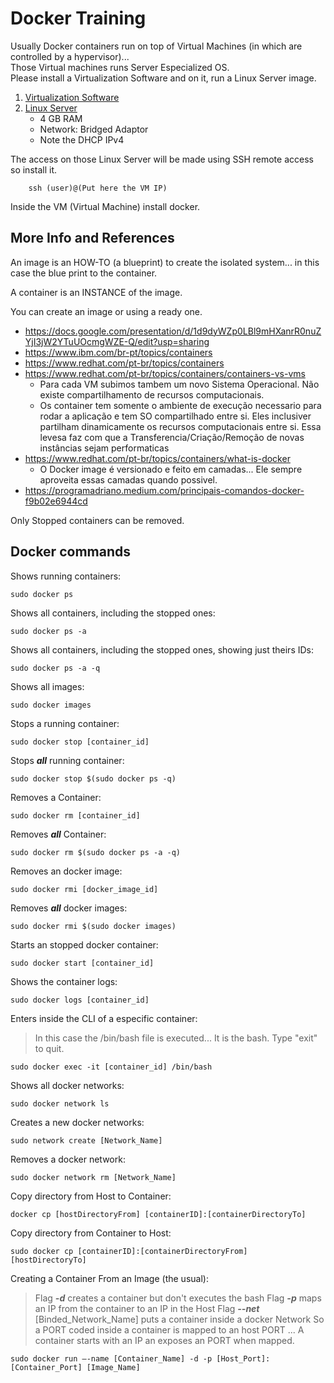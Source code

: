 # Docker Training

Usually Docker containers run on top of Virtual Machines (in which are controlled by a hypervisor)...<br>
Those Virtual machines runs Server Especialized OS. <br>
Please install a Virtualization Software and on it, run a Linux Server image.

 1. [Virtualization Software](https://www.virtualbox.org/)
 2. [Linux Server](https://ubuntu.com/download/server) 
    - 4 GB RAM
    - Network: Bridged Adaptor
    - Note the DHCP IPv4

The access on those Linux Server will be made using SSH remote access so install it.

~~~ 
    ssh (user)@(Put here the VM IP)
~~~

Inside the VM (Virtual Machine) install docker. <br>

## More Info and References

An image is an HOW-TO (a blueprint) to create the isolated system... in this case the blue print to the container. <br>

A container is an INSTANCE of the image.<br>

You can create an image or using a ready one.
 - https://docs.google.com/presentation/d/1d9dyWZp0LBl9mHXanrR0nuZYjI3jW2YTuUOcmgWZE-Q/edit?usp=sharing
 - https://www.ibm.com/br-pt/topics/containers
 - https://www.redhat.com/pt-br/topics/containers
 - https://www.redhat.com/pt-br/topics/containers/containers-vs-vms
    - Para cada VM subimos tambem um novo Sistema Operacional. Não existe compartilhamento de recursos computacionais.
    - Os container tem somente o ambiente de execução necessario para rodar a aplicação e tem SO compartilhado entre si. Eles inclusiver partilham dinamicamente os recursos computacionais entre si. Essa levesa faz com que a Transferencia/Criação/Remoção de novas instâncias sejam performaticas
 - https://www.redhat.com/pt-br/topics/containers/what-is-docker
    - O Docker image é versionado e feito em camadas... Ele sempre aproveita essas camadas quando possivel.
 - https://programadriano.medium.com/principais-comandos-docker-f9b02e6944cd

Only Stopped containers can be removed.

## Docker commands

Shows running containers:
~~~
sudo docker ps
~~~

Shows all containers, including the stopped ones:
~~~
sudo docker ps -a
~~~

Shows all containers, including the stopped ones, showing just theirs IDs:
~~~
sudo docker ps -a -q
~~~

Shows all images:
~~~
sudo docker images
~~~

Stops a running container:
~~~
sudo docker stop [container_id]
~~~

Stops ***all*** running container:
~~~
sudo docker stop $(sudo docker ps -q)
~~~

Removes a Container:
~~~
sudo docker rm [container_id]
~~~

Removes ***all*** Container:
~~~
sudo docker rm $(sudo docker ps -a -q)
~~~

Removes an docker image:
~~~
sudo docker rmi [docker_image_id]
~~~

Removes ***all*** docker images:
~~~
sudo docker rmi $(sudo docker images)
~~~

Starts an stopped docker container:
~~~
sudo docker start [container_id]
~~~ 

Shows the container logs:
~~~
sudo docker logs [container_id]
~~~ 

Enters inside the CLI of a especific container:
> In this case the /bin/bash file is executed... It is the bash.
> Type "exit" to quit.
~~~
sudo docker exec -it [container_id] /bin/bash
~~~ 

Shows all docker networks:
~~~
sudo docker network ls
~~~ 

Creates a new docker networks:
~~~
sudo network create [Network_Name]
~~~ 

Removes a docker network:
~~~
sudo docker network rm [Network_Name]
~~~ 

Copy directory from Host to Container:
~~~
docker cp [hostDirectoryFrom] [containerID]:[containerDirectoryTo]  
~~~

Copy directory from Container to Host:
~~~
sudo docker cp [containerID]:[containerDirectoryFrom] [hostDirectoryTo]
~~~ 

Creating a Container From an Image (the usual):
> Flag ***-d*** creates a container but don't executes the bash 
> Flag ***-p*** maps an IP from the container to an IP in the Host
> Flag ***--net*** \[Binded_Network_Name] puts a container inside a docker Network 
> So a PORT coded inside a container is mapped to an host PORT ... A container starts with an IP an exposes an PORT when mapped. 
~~~
sudo docker run –-name [Container_Name] -d -p [Host_Port]:[Container_Port] [Image_Name]
~~~
